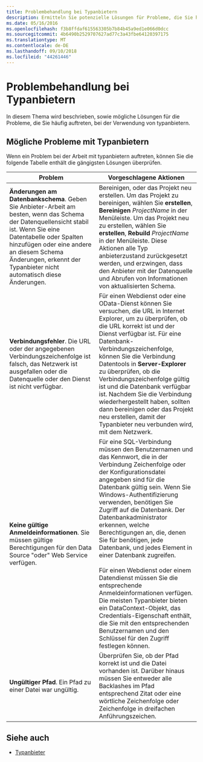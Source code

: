 ```yaml
---
title: Problembehandlung bei Typanbietern
description: Ermitteln Sie potenzielle Lösungen für Probleme, die Sie häufig auftreten, wenn Sie Typanbieter in f# verwenden.
ms.date: 05/16/2016
ms.openlocfilehash: f3b8ffdaf615563305b7b84b45a9ed1e066d0dcc
ms.sourcegitcommit: 4b6490b2529707627ad77c3a43fbe64120397175
ms.translationtype: MT
ms.contentlocale: de-DE
ms.lasthandoff: 09/10/2018
ms.locfileid: "44261446"
---
```

# <a name="troubleshooting-type-providers"></a>Problembehandlung bei Typanbietern

In diesem Thema wird beschrieben, sowie mögliche Lösungen für die Probleme, die Sie häufig auftreten, bei der Verwendung von typanbietern.

## <a name="possible-problems-with-type-providers"></a>Mögliche Probleme mit Typanbietern

Wenn ein Problem bei der Arbeit mit typanbietern auftreten, können Sie die folgende Tabelle enthält die gängigsten Lösungen überprüfen.

|Problem|Vorgeschlagene Aktionen|
|-------|-----------------|
|**Änderungen am Datenbankschema**. Geben Sie Anbieter-Arbeit am besten, wenn das Schema der Datenquellensicht stabil ist. Wenn Sie eine Datentabelle oder Spalten hinzufügen oder eine andere an diesem Schema Änderungen, erkennt der Typanbieter nicht automatisch diese Änderungen.|Bereinigen, oder das Projekt neu erstellen. Um das Projekt zu bereinigen, wählen Sie **erstellen**, **Bereinigen** *ProjectName* in der Menüleiste. Um das Projekt neu zu erstellen, wählen Sie **erstellen**, **Rebuild** *ProjectName* in der Menüleiste. Diese Aktionen alle Typ anbieterzustand zurückgesetzt werden, und erzwingen, dass den Anbieter mit der Datenquelle und Abrufen von Informationen von aktualisierten Schema.|
|**Verbindungsfehler**. Die URL oder der angegebenen Verbindungszeichenfolge ist falsch, das Netzwerk ist ausgefallen oder die Datenquelle oder den Dienst ist nicht verfügbar.|Für einen Webdienst oder eine OData-Dienst können Sie versuchen, die URL in Internet Explorer, um zu überprüfen, ob die URL korrekt ist und der Dienst verfügbar ist. Für eine Datenbank-Verbindungszeichenfolge, können Sie die Verbindung Datentools in **Server-Explorer** zu überprüfen, ob die Verbindungszeichenfolge gültig ist und die Datenbank verfügbar ist. Nachdem Sie die Verbindung wiederhergestellt haben, sollten dann bereinigen oder das Projekt neu erstellen, damit der Typanbieter neu verbunden wird, mit dem Netzwerk.|
|**Keine gültige Anmeldeinformationen**. Sie müssen gültige Berechtigungen für den Data Source "oder" Web Service verfügen.|Für eine SQL-Verbindung müssen den Benutzernamen und das Kennwort, die in der Verbindung Zeichenfolge oder der Konfigurationsdatei angegeben sind für die Datenbank gültig sein. Wenn Sie Windows-Authentifizierung verwenden, benötigen Sie Zugriff auf die Datenbank. Der Datenbankadministrator erkennen, welche Berechtigungen an, die, denen Sie für benötigen, jede Datenbank, und jedes Element in einer Datenbank zugreifen.<br /><br />Für einen Webdienst oder einem Datendienst müssen Sie die entsprechende Anmeldeinformationen verfügen. Die meisten Typanbieter bieten ein DataContext-Objekt, das Credentials-Eigenschaft enthält, die Sie mit den entsprechenden Benutzernamen und den Schlüssel für den Zugriff festlegen können.|
|**Ungültiger Pfad**. Ein Pfad zu einer Datei war ungültig.|Überprüfen Sie, ob der Pfad korrekt ist und die Datei vorhanden ist. Darüber hinaus müssen Sie entweder alle Backlashes im Pfad entsprechend Zitat oder eine wörtliche Zeichenfolge oder Zeichenfolge in dreifachen Anführungszeichen.|

## <a name="see-also"></a>Siehe auch

- [Typanbieter](index.md)
